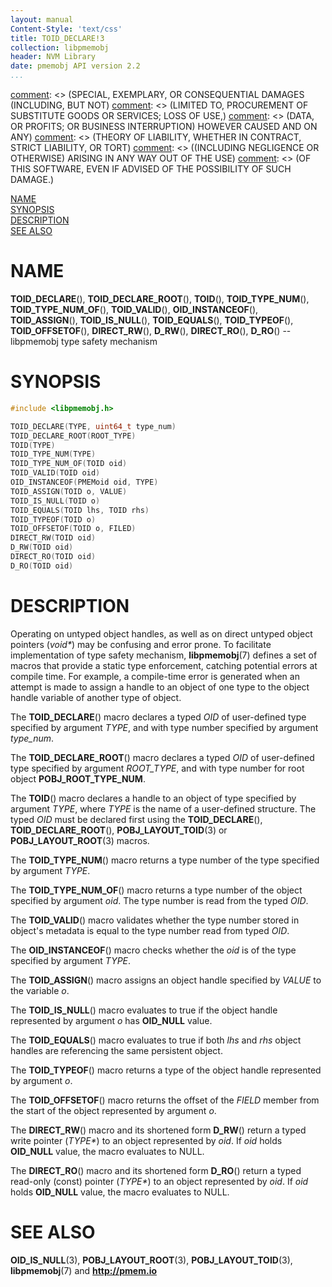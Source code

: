 ```yaml
---
layout: manual
Content-Style: 'text/css'
title: TOID_DECLARE!3
collection: libpmemobj
header: NVM Library
date: pmemobj API version 2.2
...
```


[comment]: <> (Copyright 2017, Intel Corporation)

[comment]: <> (Redistribution and use in source and binary forms, with or without)
[comment]: <> (modification, are permitted provided that the following conditions)
[comment]: <> (are met:)
[comment]: <> (    * Redistributions of source code must retain the above copyright)
[comment]: <> (      notice, this list of conditions and the following disclaimer.)
[comment]: <> (    * Redistributions in binary form must reproduce the above copyright)
[comment]: <> (      notice, this list of conditions and the following disclaimer in)
[comment]: <> (      the documentation and/or other materials provided with the)
[comment]: <> (      distribution.)
[comment]: <> (    * Neither the name of the copyright holder nor the names of its)
[comment]: <> (      contributors may be used to endorse or promote products derived)
[comment]: <> (      from this software without specific prior written permission.)

[comment]: <> (THIS SOFTWARE IS PROVIDED BY THE COPYRIGHT HOLDERS AND CONTRIBUTORS)
[comment]: <> ("AS IS" AND ANY EXPRESS OR IMPLIED WARRANTIES, INCLUDING, BUT NOT)
[comment]: <> (LIMITED TO, THE IMPLIED WARRANTIES OF MERCHANTABILITY AND FITNESS FOR)
[comment]: <> (A PARTICULAR PURPOSE ARE DISCLAIMED. IN NO EVENT SHALL THE COPYRIGHT)
[comment]: <> (OWNER OR CONTRIBUTORS BE LIABLE FOR ANY DIRECT, INDIRECT, INCIDENTAL,)
[comment]: <> (SPECIAL, EXEMPLARY, OR CONSEQUENTIAL DAMAGES (INCLUDING, BUT NOT)
[comment]: <> (LIMITED TO, PROCUREMENT OF SUBSTITUTE GOODS OR SERVICES; LOSS OF USE,)
[comment]: <> (DATA, OR PROFITS; OR BUSINESS INTERRUPTION) HOWEVER CAUSED AND ON ANY)
[comment]: <> (THEORY OF LIABILITY, WHETHER IN CONTRACT, STRICT LIABILITY, OR TORT)
[comment]: <> ((INCLUDING NEGLIGENCE OR OTHERWISE) ARISING IN ANY WAY OUT OF THE USE)
[comment]: <> (OF THIS SOFTWARE, EVEN IF ADVISED OF THE POSSIBILITY OF SUCH DAMAGE.)

[comment]: <> (toid_declare.3 -- man page for obj type safety mechanism)

[NAME](#name)<br />
[SYNOPSIS](#synopsis)<br />
[DESCRIPTION](#description)<br />
[SEE ALSO](#see-also)<br />


# NAME #

**TOID_DECLARE**(), **TOID_DECLARE_ROOT**(), **TOID**(),
**TOID_TYPE_NUM**(), **TOID_TYPE_NUM_OF**(), **TOID_VALID**(),
**OID_INSTANCEOF**(), **TOID_ASSIGN**(), **TOID_IS_NULL**(),
**TOID_EQUALS**(), **TOID_TYPEOF**(), **TOID_OFFSETOF**(),
**DIRECT_RW**(), **D_RW**(), **DIRECT_RO**(),
**D_RO**() -- libpmemobj type safety mechanism


# SYNOPSIS #

```c
#include <libpmemobj.h>

TOID_DECLARE(TYPE, uint64_t type_num)
TOID_DECLARE_ROOT(ROOT_TYPE)
TOID(TYPE)
TOID_TYPE_NUM(TYPE)
TOID_TYPE_NUM_OF(TOID oid)
TOID_VALID(TOID oid)
OID_INSTANCEOF(PMEMoid oid, TYPE)
TOID_ASSIGN(TOID o, VALUE)
TOID_IS_NULL(TOID o)
TOID_EQUALS(TOID lhs, TOID rhs)
TOID_TYPEOF(TOID o)
TOID_OFFSETOF(TOID o, FILED)
DIRECT_RW(TOID oid)
D_RW(TOID oid)
DIRECT_RO(TOID oid)
D_RO(TOID oid)
```


# DESCRIPTION #

Operating on untyped object handles, as well as on direct untyped object
pointers (*void\**) may be confusing and error prone. To facilitate
implementation of type safety mechanism, **libpmemobj**(7) defines a set of macros
that provide a static type enforcement, catching potential errors at compile time.
For example, a compile-time error is generated when an attempt is made to assign a handle
to an object of one type to the object handle variable of another type of object.

The **TOID_DECLARE**() macro declares a typed *OID* of user-defined type specified by
argument *TYPE*, and with type number specified by argument *type_num*.

The **TOID_DECLARE_ROOT**() macro declares a typed *OID* of user-defined type specified by
argument *ROOT_TYPE*, and with type number for root object **POBJ_ROOT_TYPE_NUM**.

The **TOID**() macro declares a handle to an object of type specified by argument *TYPE*,
where *TYPE* is the name of a user-defined structure. The typed *OID* must be declared first
using the **TOID_DECLARE**(), **TOID_DECLARE_ROOT**(), **POBJ_LAYOUT_TOID**(3)
or **POBJ_LAYOUT_ROOT**(3) macros.

The **TOID_TYPE_NUM**() macro returns a type number of the type specified by argument *TYPE*.

The **TOID_TYPE_NUM_OF**() macro returns a type number of the object specified by argument *oid*.
The type number is read from the typed *OID*.

The **TOID_VALID**() macro validates whether the type number stored in object's metadata
is equal to the type number read from typed *OID*.

The **OID_INSTANCEOF**() macro checks whether the *oid* is of the type specified by argument *TYPE*.

The **TOID_ASSIGN**() macro assigns an object handle specified by *VALUE* to the variable *o*.

The **TOID_IS_NULL**() macro evaluates to true if the object handle represented by argument *o*
has **OID_NULL** value.

The **TOID_EQUALS**() macro evaluates to true if both *lhs* and *rhs* object handles
are referencing the same persistent object.

The **TOID_TYPEOF**() macro returns a type of the object handle represented by argument *o*.

The **TOID_OFFSETOF**() macro returns the offset of the *FIELD* member from
the start of the object represented by argument *o*.

The **DIRECT_RW**() macro and its shortened form **D_RW**() return a typed write pointer (*TYPE\**) to
an object represented by *oid*. If *oid* holds **OID_NULL** value, the macro evaluates to NULL.

The **DIRECT_RO**() macro and its shortened form **D_RO**() return a typed read-only (const)
pointer (*TYPE\**) to an object represented by *oid*. If *oid* holds **OID_NULL** value,
the macro evaluates to NULL.


# SEE ALSO #

**OID_IS_NULL**(3), **POBJ_LAYOUT_ROOT**(3), **POBJ_LAYOUT_TOID**(3),
**libpmemobj**(7) and **<http://pmem.io>**
